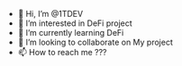 - 👋 Hi, I’m @1TDEV
- 👀 I’m interested in DeFi project
- 🌱 I’m currently learning DeFi
- 💞️ I’m looking to collaborate on My project
- 📫 How to reach me ???

<!---
1TDEV/1TDEV is a ✨ special ✨ repository because its `README.md` (this file) appears on your GitHub profile.
You can click the Preview link to take a look at your changes.
--->
